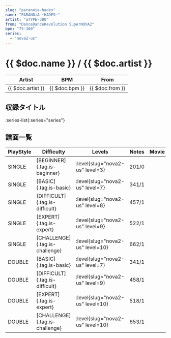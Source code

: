 ```yaml
---
slug: "paranoia-hades"
name: "PARANOiA ~HADES~"
artist: "αTYPE-300"
from: "DanceDanceRevolution SuperNOVA2"
bpm: "75-300"
series:
  - "nova2-us"
---
```


# {{ $doc.name }} / {{ $doc.artist }}

|Artist|BPM|From|
|------|---|----|
|{{ $doc.artist }}|{{ $doc.bpm }}|{{ $doc.from }}|

## 収録タイトル

:series-list{:series="series"}

## 譜面一覧

|PlayStyle|Difficulty|Levels|Notes|Movie|
|---------|----------|------|-----|-----|
|SINGLE|[BEGINNER]{.tag.is-beginner}|<div class="field is-grouped is-grouped-multiline"> :level{slug="nova2-us" level=3}</div>|201/0||
|SINGLE|[BASIC]{.tag.is-basic}|<div class="field is-grouped is-grouped-multiline"> :level{slug="nova2-us" level=7}</div>|341/1||
|SINGLE|[DIFFICULT]{.tag.is-difficult}|<div class="field is-grouped is-grouped-multiline"> :level{slug="nova2-us" level=8}</div>|457/1||
|SINGLE|[EXPERT]{.tag.is-expert}|<div class="field is-grouped is-grouped-multiline"> :level{slug="nova2-us" level=9}</div>|522/1||
|SINGLE|[CHALLENGE]{.tag.is-challenge}|<div class="field is-grouped is-grouped-multiline"> :level{slug="nova2-us" level=10}</div>|662/1||
|DOUBLE|[BASIC]{.tag.is-basic}|<div class="field is-grouped is-grouped-multiline"> :level{slug="nova2-us" level=7}</div>|341/1||
|DOUBLE|[DIFFICULT]{.tag.is-difficult}|<div class="field is-grouped is-grouped-multiline"> :level{slug="nova2-us" level=9}</div>|458/1||
|DOUBLE|[EXPERT]{.tag.is-expert}|<div class="field is-grouped is-grouped-multiline"> :level{slug="nova2-us" level=10}</div>|518/1||
|DOUBLE|[CHALLENGE]{.tag.is-challenge}|<div class="field is-grouped is-grouped-multiline"> :level{slug="nova2-us" level=10}</div>|653/1||
